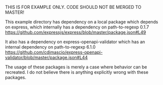 THIS IS FOR EXAMPLE ONLY.
CODE SHOULD NOT BE MERGED TO MASTER!

This example directory has dependency on a local package which depends on express, which internally has a dependency on path-to-regexp 0.1.7 https://github.com/expressjs/express/blob/master/package.json#L49

It also has a dependency on express-openapi-validator which has an internal dependency on path-to-regexp 6.1.0 https://github.com/cdimascio/express-openapi-validator/blob/master/package.json#L44

The usage of these packages is merely a case where behavior can be recreated. I do not believe there is anything explicitly wrong with these packages.
